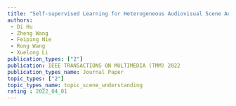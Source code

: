 ```yaml
---  
title: "Self-supervised Learning for Heterogeneous Audiovisual Scene Analysis"  
authors:  
 - Di Hu
 - Zheng Wang  
 - Feiping Nie  
 - Rong Wang  
 - Xuelong Li  
publication_types: ["2"]  
publication: IEEE TRANSACTIONS ON MULTIMEDIA (TMM) 2022   
publication_types_name: Journal Paper  
topic_types: ["2"]
topic_types_name: topic_scene_understanding
rating : 2022_04_01
---  
```

